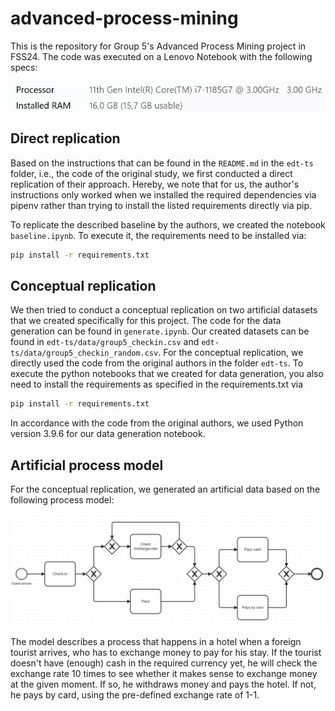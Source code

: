 # advanced-process-mining

This is the repository for Group 5's Advanced Process Mining project in FSS24. The code was executed on a Lenovo Notebook with the following specs:


![image](specs.png)
## Direct replication
Based on the instructions that can be found in the `README.md` in the `edt-ts` folder, i.e., the code of the original study, we first conducted a direct replication of their approach. Hereby, we note that for us, the author's instructions only worked when we installed the required dependencies via pipenv rather than trying to install the listed requirements directly via pip. 

To replicate the described baseline by the authors, we created the notebook `baseline.ipynb`. To execute it, the requirements need to be installed via:

```bash
pip install -r requirements.txt
```

## Conceptual replication
We then tried to conduct a conceptual replication on two artificial datasets that we created specifically for this project. The code for the data generation can be found in `generate.ipynb`. Our created datasets can be found in `edt-ts/data/group5_checkin.csv` and `edt-ts/data/group5_checkin_random.csv`. For the conceptual replication, we directly used the code from the original authors in the folder `edt-ts`. To execute the python notebooks that we created for data generation, you also need to install the requirements as specified in the requirements.txt via 

```bash
pip install -r requirements.txt
```

In accordance with the code from the original authors, we used Python version 3.9.6 for our data generation notebook.

## Artificial process model
For the conceptual replication, we generated an artificial data based on the following process model:

![Process Model](bpmn.png)

The model describes a process that happens in a hotel when a foreign tourist arrives, who has to exchange money to pay for his stay. If the tourist doesn't have (enough) cash in the required currency yet, he will check the exchange rate 10 times to see whether it makes sense to exchange money at the given moment. If so, he withdraws money and pays the hotel. If not, he pays by card, using the pre-defined exchange rate of 1-1.